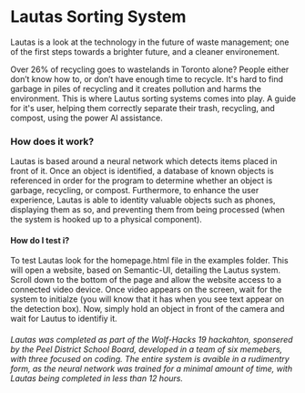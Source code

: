 # Lautas Sorting System
Lautas is a look at the technology in the future of waste management; one of the first steps towards a brighter future, and a cleaner environement.

Over 26% of recycling goes to wastelands in Toronto alone? People either don’t know how to, or don’t have enough time to recycle. It's hard to find garbage in piles of recycling and it creates pollution and harms the environment. This is where Lautus sorting systems comes into play. A guide for it's user, helping them correctly separate their trash, recycling, and compost, using the power AI assistance.

### How does it work?
Lautas is based around a neural network which detects items placed in front of it. Once an object is identified, a database of known objects is referenced in order for the program to determine whether an object is garbage, recycling, or compost. Furthermore, to enhance the user experience, Lautas is able to identity valuable objects such as phones, displaying them as so, and preventing them from being processed (when the system is hooked up to a physical component).

#### How do I test i?
To test Lautas look for the homepage.html file in the examples folder. This will open a website, based on Semantic-UI, detailing the Lautus system. Scroll down to the bottom of the page and allow the website access to a connected video device. Once video appears on the screen, wait for the system to initialze (you will know that it has when you see text appear on the detection box). Now, simply hold an object in front of the camera and wait for Lautus to identifiy it.

###### Lautas was completed as part of the Wolf-Hacks 19 hackahton, sponsered by the Peel District School Board, developed in a team of six memebers, with three focused on coding. The entire system is avaible in a rudimentry form, as the neural network was trained for a minimal amount of time, with Lautas being completed in less than 12 hours.
